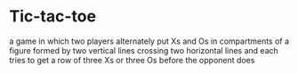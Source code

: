 # Tic-tac-toe
 a game in which two players alternately put Xs and Os in compartments of a figure formed by two vertical lines crossing two horizontal lines and each tries to get a row of three Xs or three Os before the opponent does
